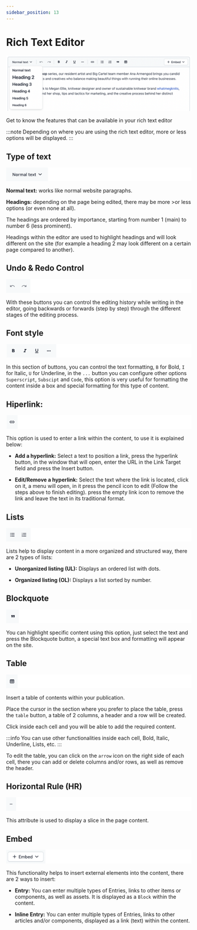```yaml
---
sidebar_position: 13
---
```


# Rich Text Editor

![Import Asset](/img/screen13.png)

Get to know the features that can be available in your rich text editor

:::note
Depending on where you are using the rich text editor, more or less options will be displayed.
:::

## Type of text

![Type of text](/img/screen14.png)

**Normal text:** works like normal website paragraphs.

**Headings:** depending on the page being edited, there may be more >or less options (or even none at all).

The headings are ordered by importance, starting from number 1 (main) to number 6 (less prominent).

Headings within the editor are used to highlight headings and will look different on the site (for example a heading 2 may look different on a certain page compared to another).

## Undo & Redo Control

![Undo & Redo Control](/img/screen15.png)

With these buttons you can control the editing history while writing in the editor, going backwards or forwards (step by step) through the different stages of the editing process.

## Font style

![Font style](/img/screen16.png)

In this section of buttons, you can control the text formatting, `B` for Bold, `I` for Italic, `U` for Underline, in the `...` button you can configure other options `Superscript`, `Subscipt` and `Code`, this option is very useful for formatting the content inside a box and special formatting for this type of content.

## Hiperlink:

![Hiperlink](/img/screen17.png)

This option is used to enter a link within the content, to use it is explained below:

- **Add a hyperlink:** Select a text to position a link, press the hyperlink button, in the window that will open, enter the URL in the Link Target field and press the Insert button.

- **Edit/Remove a hyperlink:** Select the text where the link is located, click on it, a menu will open, in it press the pencil icon to edit (Follow the steps above to finish editing). press the empty link icon to remove the link and leave the text in its traditional format.

## Lists

![Lists](/img/screen18.png)

Lists help to display content in a more organized and structured way, there are 2 types of lists:

- **Unorganized listing (UL):** Displays an ordered list with dots.

- **Organized listing (OL):** Displays a list sorted by number.

## Blockquote

![Blockquote](/img/screen19.png)

You can highlight specific content using this option, just select the text and press the Blockquote button, a special text box and formatting will appear on the site.

## Table

![Table](/img/screen20.png)

Insert a table of contents within your publication.

Place the cursor in the section where you prefer to place the table, press the `table` button, a table of 2 columns, a header and a row will be created.

Click inside each cell and you will be able to add the required content.

:::info
You can use other functionalities inside each cell, Bold, Italic, Underline, Lists, etc.
:::

To edit the table, you can click on the `arrow` icon on the right side of each cell, there you can add or delete columns and/or rows, as well as remove the header.

## Horizontal Rule (HR)

![HR](/img/screen22.png)

This attribute is used to display a slice in the page content.

## Embed

![Embed](/img/screen21.png)

This functionality helps to insert external elements into the content, there are 2 ways to insert:

- **Entry:** You can enter multiple types of Entries, links to other items or components, as well as assets. It is displayed as a `Block` within the content.

- **Inline Entry:** You can enter multiple types of Entries, links to other articles and/or components, displayed as a link (text) within the content.
